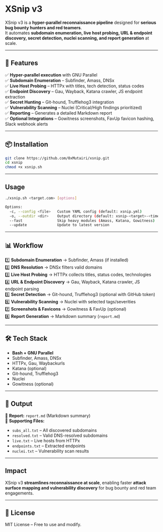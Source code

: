 #  XSnip v3 

XSnip v3 is a **hyper-parallel reconnaissance pipeline** designed for **serious bug bounty hunters and red teamers**.  
It automates **subdomain enumeration, live host probing, URL & endpoint discovery, secret detection, nuclei scanning, and report generation** at scale.

---

## 🚀 Features
✅ **Hyper-parallel execution** with GNU Parallel  
✅ **Subdomain Enumeration** – Subfinder, Amass, DNSx  
✅ **Live Host Probing** – HTTPx with titles, tech detection, status codes  
✅ **Endpoint Discovery** – Gau, Wayback, Katana crawler, JS endpoint extraction  
✅ **Secret Hunting** – Git-hound, Trufflehog3 integration  
✅ **Vulnerability Scanning** – Nuclei (Critical/High findings prioritized)  
✅ **Reporting** – Generates a detailed Markdown report  
✅ **Optional Integrations** – Gowitness screenshots, FavUp favicon hashing, Slack webhook alerts  

---

## 📦 Installation
```bash
git clone https://github.com/0xMutairi/xsnip.git
cd xsnip
chmod +x xsnip.sh
```

---

##   Usage
```bash
./xsnip.sh <target.com> [options]

Options:
  -c, --config <file>   Custom YAML config (default: xsnip.yml)
  -o, --outdir <dir>    Output directory (default: xsnip-<target>-<timestamp>)
  --fast                Skip heavy modules (Amass, Katana, Gowitness)
  --update              Update to latest version
```

---

## 📊 Workflow
1️⃣ **Subdomain Enumeration** → Subfinder, Amass (if installed)  
2️⃣ **DNS Resolution** → DNSx filters valid domains  
3️⃣ **Live Host Probing** → HTTPx collects titles, status codes, technologies  
4️⃣ **URL & Endpoint Discovery** → Gau, Wayback, Katana crawler, JS endpoint parsing  
5️⃣ **Secret Detection** → Git-hound, Trufflehog3 (optional with GitHub token)  
6️⃣ **Vulnerability Scanning** → Nuclei with selected tags/severities  
7️⃣ **Screenshots & Favicons** → Gowitness & FavUp (optional)  
8️⃣ **Report Generation** → Markdown summary (`report.md`)  

---

## 🛠️ Tech Stack
- **Bash + GNU Parallel**
- Subfinder, Amass, DNSx
- HTTPx, Gau, Waybackurls
- Katana (optional)
- Git-hound, Trufflehog3
- Nuclei
- Gowitness (optional)

---

## 📜 Output
📁 **Report:** `report.md` (Markdown summary)  
📄 **Supporting Files:**  
- `subs_all.txt` – All discovered subdomains  
- `resolved.txt` – Valid DNS-resolved subdomains  
- `live.txt` – Live hosts from HTTPx  
- `endpoints.txt` – Extracted endpoints  
- `nuclei.txt` – Vulnerability scan results  

---

##   Impact
XSnip v3 **streamlines reconnaissance at scale**, enabling faster **attack surface mapping and vulnerability discovery** for bug bounty and red team engagements.

---

## 📜 License
MIT License – Free to use and modify.

